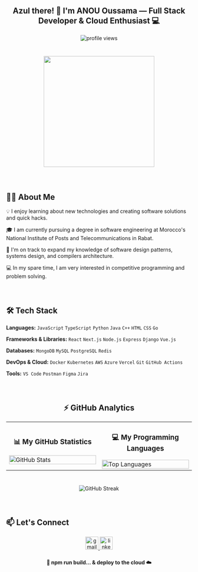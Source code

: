 <h2 align="center">Azul there! 👋 I'm ANOU Oussama — Full Stack Developer & Cloud Enthusiast 💻</h2>

<div align="center">
  <img src="https://komarev.com/ghpvc/?username=Usmaexe&label=Profile%20views&color=0e75b6&style=flat" alt="profile views" />
</div>

###

<br clear="both">

<div align="center">
  <img height="300" src="https://user-images.githubusercontent.com/74038190/225813708-98b745f2-7d22-48cf-9150-083f1b00d6c9.gif"  />
</div>

###

<br clear="both">

## 🧑‍💻 About Me

💡 I enjoy learning about new technologies and creating software solutions and quick hacks.

🎓 I am currently pursuing a degree in software engineering at Morocco's National Institute of Posts and Telecommunications in Rabat.

🚀 I'm on track to expand my knowledge of software design patterns, systems design, and compilers architecture.

💻 In my spare time, I am very interested in competitive programming and problem solving.

###

<br clear="both">

## 🛠️ Tech Stack

**Languages:**
`JavaScript` `TypeScript` `Python` `Java` `C++` `HTML` `CSS` `Go`

**Frameworks & Libraries:**
`React` `Next.js` `Node.js` `Express` `Django` `Vue.js`

**Databases:**
`MongoDB` `MySQL` `PostgreSQL` `Redis`

**DevOps & Cloud:**
`Docker` `Kubernetes` `AWS` `Azure` `Vercel` `Git` `GitHub Actions`

**Tools:**
`VS Code` `Postman` `Figma` `Jira`

###

<br clear="both">

<div align="center">
  <h2>⚡ GitHub Analytics</h2>
</div>

<div align="center">
  <table>
    <tr>
      <td width="50%">
        <h3 align="center">📊 My GitHub Statistics</h3>
        <img src="https://github-readme-stats.vercel.app/api?username=Usmaexe&show_icons=true&theme=tokyonight&hide_border=true&count_private=true&include_all_commits=true" alt="GitHub Stats" width="100%"/>
      </td>
      <td width="50%">
        <h3 align="center">💻 My Programming Languages</h3>
        <img src="https://github-readme-stats.vercel.app/api/top-langs/?username=Usmaexe&layout=compact&theme=tokyonight&hide_border=true&langs_count=10&card_width=400" alt="Top Languages" width="100%"/>
      </td>
    </tr>
  </table>
</div>

###

<br clear="both">

<div align="center">
  <img src="https://github-readme-streak-stats.herokuapp.com/?user=Usmaexe&theme=tokyonight&hide_border=true" alt="GitHub Streak" />
</div>

###

<br clear="both">

## 📫 Let's Connect

<div align="center">
  <a href="mailto:oussamanou30@gmail.com" target="_blank">
    <img src="https://img.shields.io/static/v1?message=Gmail&logo=gmail&label=&color=D14836&logoColor=white&labelColor=&style=for-the-badge" height="35" alt="gmail logo"  />
  </a>
  <a href="https://www.linkedin.com/in/oussama-anou" target="_blank">
    <img src="https://img.shields.io/static/v1?message=LinkedIn&logo=linkedin&label=&color=0077B5&logoColor=white&labelColor=&style=for-the-badge" height="35" alt="linkedin logo"  />
  </a>
</div>

###

<div align="center">
  <p><b>🚀 npm run build… & deploy to the cloud ☁️</b></p>
</div>
